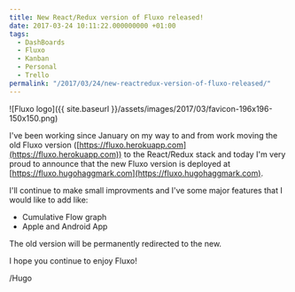 ```yaml
---
title: New React/Redux version of Fluxo released!
date: 2017-03-24 10:11:22.000000000 +01:00
tags:
  - DashBoards
  - Fluxo
  - Kanban
  - Personal
  - Trello
permalink: "/2017/03/24/new-reactredux-version-of-fluxo-released/"
---
```


![Fluxo logo]({{ site.baseurl }}/assets/images/2017/03/favicon-196x196-150x150.png)

I've been working since January on my way to and from work moving the old Fluxo version ([https://fluxo.herokuapp.com](https://fluxo.herokuapp.com)) to the React/Redux stack and today I'm very proud to announce that the new Fluxo version is deployed at [https://fluxo.hugohaggmark.com](https://fluxo.hugohaggmark.com).

I'll continue to make small improvments and I've some major features that I would like to add like:

- Cumulative Flow graph
- Apple and Android App

The old version will be permanently redirected to the new.

I hope you continue to enjoy Fluxo!

/Hugo
